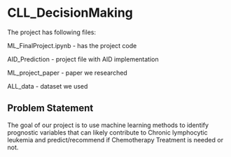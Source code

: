 # CLL_DecisionMaking

The project has following files:

  ML_FinalProject.ipynb - has the project code
  
  AID_Prediction - project file with AID implementation

  ML_project_paper - paper we researched

  ALL_data - dataset we used

<h2>Problem Statement </h2>
The goal of our project is to use machine learning methods to identify prognostic variables that can likely contribute to Chronic lymphocytic leukemia and predict/recommend if Chemotherapy Treatment is needed or not.
